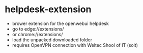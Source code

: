 # helpdesk-extension
- brower extension for the openwebui helpdesk
- go to edge://extensions/
- or chrome://extensions/
- load the unpacked downloaded folder
- requires OpenVPN connection with Weltec Shool of IT (soit)
